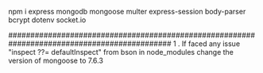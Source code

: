 npm i express mongodb mongoose multer express-session body-parser bcrypt dotenv socket.io


#############################################################################################
1 . If faced any issue "inspect ??= defaultInspect" from bson in node_modules change the version of mongoose to 7.6.3